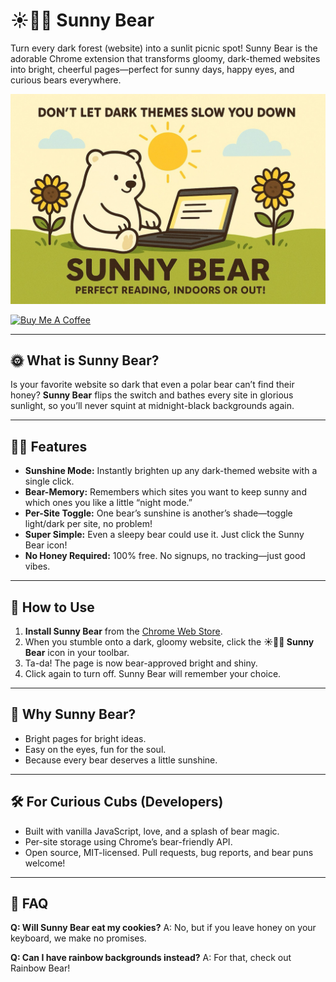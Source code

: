 # ☀️🐻‍❄️ Sunny Bear

Turn every dark forest (website) into a sunlit picnic spot!
Sunny Bear is the adorable Chrome extension that transforms gloomy, dark-themed websites into bright, cheerful pages—perfect for sunny days, happy eyes, and curious bears everywhere.

![](./docs/poster.jpeg)

<a href="https://buymeacoffee.com/riiiiiiiiiina" target="_blank"><img src="https://cdn.buymeacoffee.com/buttons/v2/default-blue.png" alt="Buy Me A Coffee" style="height: 60px !important;width: 217px !important;" ></a>

---

## 🌞 What is Sunny Bear?

Is your favorite website so dark that even a polar bear can’t find their honey?
**Sunny Bear** flips the switch and bathes every site in glorious sunlight, so you’ll never squint at midnight-black backgrounds again.

---

## 🐻‍❄️ Features

- **Sunshine Mode:** Instantly brighten up any dark-themed website with a single click.
- **Bear-Memory:** Remembers which sites you want to keep sunny and which ones you like a little “night mode.”
- **Per-Site Toggle:** One bear’s sunshine is another’s shade—toggle light/dark per site, no problem!
- **Super Simple:** Even a sleepy bear could use it. Just click the Sunny Bear icon!
- **No Honey Required:** 100% free. No signups, no tracking—just good vibes.

---

## 🌈 How to Use

1. **Install Sunny Bear** from the [Chrome Web Store](https://chromewebstore.google.com/detail/light-theme/jdjdmghffibmbnnhidfhdjegkcemmanb).
2. When you stumble onto a dark, gloomy website, click the **☀️🐻‍❄️ Sunny Bear** icon in your toolbar.
3. Ta-da! The page is now bear-approved bright and shiny.
4. Click again to turn off. Sunny Bear will remember your choice.

---

## 🎒 Why Sunny Bear?

- Bright pages for bright ideas.
- Easy on the eyes, fun for the soul.
- Because every bear deserves a little sunshine.

---

## 🛠️ For Curious Cubs (Developers)

- Built with vanilla JavaScript, love, and a splash of bear magic.
- Per-site storage using Chrome’s bear-friendly API.
- Open source, MIT-licensed.
  Pull requests, bug reports, and bear puns welcome!

---

## 🍯 FAQ

**Q: Will Sunny Bear eat my cookies?**
A: No, but if you leave honey on your keyboard, we make no promises.

**Q: Can I have rainbow backgrounds instead?**
A: For that, check out Rainbow Bear!
